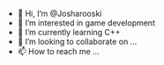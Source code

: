 - 👋 Hi, I’m @Josharooski
- 👀 I’m interested in game development
- 🌱 I’m currently learning C++
- 💞️ I’m looking to collaborate on ...
- 📫 How to reach me ...

<!---
Josharooski/Josharooski is a ✨ special ✨ repository because its `README.md` (this file) appears on your GitHub profile.
You can click the Preview link to take a look at your changes.
--->
